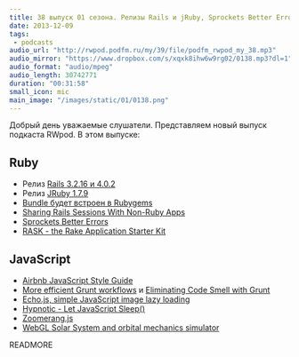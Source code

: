 ```yaml
---
title: 38 выпуск 01 сезона. Релизы Rails и jRuby, Sprockets Better Errors, Airbnb JavaScript Style Guide и прочее
date: 2013-12-09
tags:
 - podcasts
audio_url: "http://rwpod.podfm.ru/my/39/file/podfm_rwpod_my_38.mp3"
audio_mirror: "https://www.dropbox.com/s/xqxk8ihw6w9rg02/0138.mp3?dl=1"
audio_format: "audio/mpeg"
audio_length: 30742771
duration: "00:31:58"
small_icon: mic
main_image: "/images/static/01/0138.png"
---
```


Добрый день уважаемые слушатели. Представляем новый выпуск подкаста RWpod. В этом выпуске:

## Ruby

 - Релиз [Rails 3.2.16 и 4.0.2](http://weblog.rubyonrails.org/2013/12/3/Rails_3_2_16_and_4_0_2_have_been_released/)
 - Релиз [JRuby 1.7.9](http://jruby.org/2013/12/06/jruby-1-7-9.html)
 - [Bundle будет встроен в Rubygems](https://github.com/jruby/jruby/issues/1146#issuecomment-29714318)
 - [Sharing Rails Sessions With Non-Ruby Apps](http://matt.aimonetti.net/posts/2013/11/30/sharing-rails-sessions-with-non-ruby-apps/)
 - [Sprockets Better Errors](https://github.com/schneems/sprockets_better_errors)
 - [RASK - the Rake Application Starter Kit](https://github.com/bokmann/RASK)

## JavaScript

 - [Airbnb JavaScript Style Guide](https://github.com/airbnb/javascript)
 - [More efficient Grunt workflows](http://martineau.tv/blog/2013/12/more-efficient-grunt-workflows/) и [Eliminating Code Smell with Grunt](http://flippinawesome.org/2013/12/02/eliminating-code-smell-with-grunt/)
 - [Echo.js, simple JavaScript image lazy loading](http://toddmotto.com/echo-js-simple-javascript-image-lazy-loading/)
 - [Hypnotic - Let JavaScript Sleep()](http://coolwanglu.github.io/hypnotic/web/demo.html)
 - [Zoomerang.js](http://yyx990803.github.io/zoomerang/)
 - [WebGL Solar System and orbital mechanics simulator](http://mgvez.github.io/jsorrery/)

READMORE

